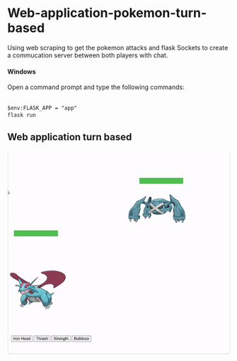 # Web-application-pokemon-turn-based

Using web scraping to get the pokemon attacks and flask Sockets to create a commucation server between both players with chat.

#### Windows
Open a command prompt and type the following commands:
```

$env:FLASK_APP = "app"
flask run

```

## Web application turn based
![gif_fight](images/gif_fight.gif)
